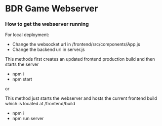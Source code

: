 # BDR Game Webserver

### How to get the webserver running

For local deployment:
- Change the websocket url in /frontend/src/components/App.js
- Change the backend url in server.js

This methods first creates an updated frontend production build and then starts the server
- npm i
- npm start

or

This method just starts the webserver and hosts the current frontend build which is located at /frontend/build

- npm i
- npm run server